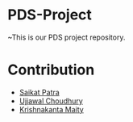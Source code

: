 # PDS-Project
~This is our PDS project repository.

# Contribution
- [Saikat Patra]()
- [Ujjawal Choudhury](https://github.com/u77w41)
- [Krishnakanta Maity](https://github.com/iamkkmcmd)
